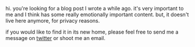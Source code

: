 hi. you're looking for a blog post I wrote a while ago. it's very important to me and I think has some really emotionally important content. but, it doesn't live here anymore, for privacy reasons.

if you would like to find it in its new home, please feel free to send me a message on [twitter](https://twitter.com/gwenwritescode) or shoot me an email.
